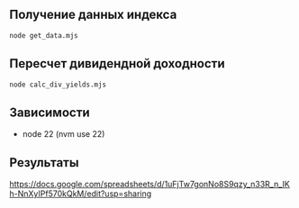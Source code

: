 
##  Получение данных индекса

```bash
node get_data.mjs
```

##  Пересчет дивидендной доходности

```bash
node calc_div_yields.mjs
```


## Зависимости

* node 22 (nvm use 22)

## Результаты

https://docs.google.com/spreadsheets/d/1uFjTw7gonNo8S9qzy_n33R_n_IKh-NnXyIPf570kQkM/edit?usp=sharing

